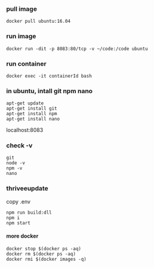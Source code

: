 
### pull image
```
docker pull ubuntu:16.04
```

### run image
```
docker run -dit -p 8083:80/tcp -v ~/code:/code ubuntu
```

### run container
```
docker exec -it containerId bash
```

### in ubuntu, intall git npm nano 
```
apt-get update
apt-get install git  
apt-get install npm 
apt-get install nano
```

localhost:8083
### check -v
```
git 
node -v
npm -v
nano
```

### thriveeupdate
copy .env

```
npm run build:dll 
npm i
npm start
```


#### more docker 

```
docker stop $(docker ps -aq)    
docker rm $(docker ps -aq)    
docker rmi $(docker images -q)   
```



